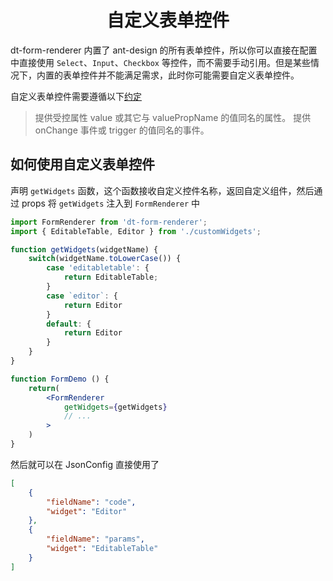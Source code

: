 <h1 align='center'> 自定义表单控件 </h1>

dt-form-renderer 内置了 ant-design 的所有表单控件，所以你可以直接在配置中直接使用 `Select`、`Input`、`Checkbox` 等控件，而不需要手动引用。但是某些情况下，内置的表单控件并不能满足需求，此时你可能需要自定义表单控件。

自定义表单控件需要遵循以下[约定](https://4x.ant.design/components/form-cn/#components-form-demo-customized-form-controls)

> 提供受控属性 value 或其它与 valuePropName 的值同名的属性。
> 提供 onChange 事件或 trigger 的值同名的事件。

## 如何使用自定义表单控件

声明 `getWidgets` 函数，这个函数接收自定义控件名称，返回自定义组件，然后通过 props 将 `getWidgets` 注入到 `FormRenderer` 中

```jsx
import FormRenderer from 'dt-form-renderer';
import { EditableTable, Editor } from './customWidgets';

function getWidgets(widgetName) {
    switch(widgetName.toLowerCase()) {
        case 'editabletable': {
            return EditableTable;
        }
        case `editor`: {
            return Editor
        }
        default: {
            return Editor
        }
    }
}

function FormDemo () {
    return(
        <FormRenderer
            getWidgets={getWidgets}
            // ...
        >
    )
}
```

然后就可以在 JsonConfig 直接使用了

```json
[
    {
        "fieldName": "code",
        "widget": "Editor"
    },
    {
        "fieldName": "params",
        "widget": "EditableTable"
    }
]
```
